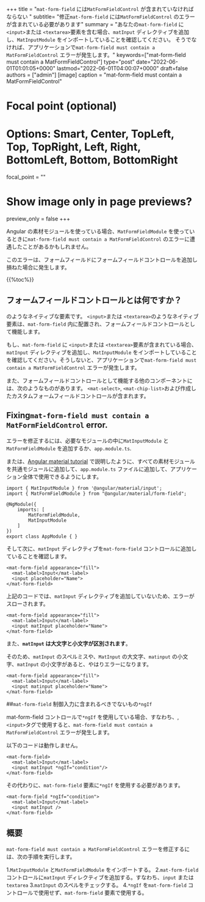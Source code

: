 +++
title   = "`mat-form-field` には`MatFormFieldControl` が含まれていなければならない "
subtitle= "修正`mat-form-field` には`MatFormFieldControl` のエラーが含まれている必要があります"
summary = "あなたの`mat-form-field` に `<input>`または `<textarea>`要素を含む場合、`matInput` ディレクティブを追加し、`MatInputModule` をインポートしていることを確認してください。 そうでなければ、アプリケーションで`mat-form-field must contain a MatFormFieldControl` エラーが発生します。"
keywords=["mat-form-field must contain a MatFormFieldControl"]
type="post"
date="2022-06-01T01:01:05+0000"
lastmod="2022-06-01T04:00:07+0000"
draft=false
authors = ["admin"]
[image]
  caption = "mat-form-field must contain a MatFormFieldControl"

  # Focal point (optional)
  # Options: Smart, Center, TopLeft, Top, TopRight, Left, Right, BottomLeft, Bottom, BottomRight
  focal_point = ""

  # Show image only in page previews?
  preview_only = false
+++

Angular の素材モジュールを使っている場合、`MatFormFieldModule` を使っているときに`mat-form-field must contain a MatFormFieldControl` のエラーに遭遇したことがあるかもしれません。

このエラーは、フォームフィールドにフォームフィールドコントロールを追加し損ねた場合に発生します。

{{%toc%}}

## フォームフィールドコントロールとは何ですか？ 

のようなネイティブな要素です。 `<input>`または `<textarea>`のようなネイティブ要素は、`mat-form-field` 内に配置され、フォームフィールドコントロールとして機能します。 

もし、`mat-form-field` に `<input>`または `<textarea>`要素が含まれている場合、`matInput` ディレクティブを追加し、`MatInputModule` をインポートしていることを確認してください。そうしないと、アプリケーションで`mat-form-field must contain a MatFormFieldControl` エラーが発生します。

また、フォームフィールドコントロールとして機能する他のコンポーネントには、次のようなものがあります。 `<mat-select>`, `<mat-chip-list>`および作成したカスタムフォームフィールドコントロールが含まれます。


## Fixing`mat-form-field must contain a MatFormFieldControl` error.

エラーを修正するには、必要なモジュールの中に`MatInputModule` と`MatFormFieldModule` を追加するか、`app.module.ts`. 

または、[Angular material tutorial](https://www.angularjswiki.com/material/) で説明したように、すべての素材モジュールを共通モジュールに追加して、`app.module.ts` ファイルに追加して、アプリケーション全体で使用できるようにします。 

```
import { MatInputModule } from '@angular/material/input';
import { MatFormFieldModule } from "@angular/material/form-field";

@NgModule({
    imports: [
        MatFormFieldModule,
        MatInputModule
    ]
})
export class AppModule { }

```

そして次に、`matInput` ディレクティブを`mat-form-field` コントロールに追加していることを確認します。

```
<mat-form-field appearance="fill">
  <mat-label>Input</mat-label>
  <input placeholder="Name">
</mat-form-field>
```

上記のコードでは、`matInput` ディレクティブを追加していないため、エラーがスローされます。

```
<mat-form-field appearance="fill">
  <mat-label>Input</mat-label>
  <input matInput placeholder="Name">
</mat-form-field>
```

また、**`matInput` は大文字と小文字が区別されます**。 

そのため、`matInput` のスペルミスや、`MatInput` の大文字、`matinput` の小文字、`matInput` の小文字があると、やはりエラーになります。

```
<mat-form-field appearance="fill">
  <mat-label>Input</mat-label>
  <input matinput placeholder="Name">
</mat-form-field>
```

##`mat-form-field` 制御入力に含まれるべきでないもの`*ngIf`

mat-form-field コントロールで`*ngIf` を使用している場合、すなわち、, `<input>`タグで使用すると、`mat-form-field must contain a MatFormFieldControl` エラーが発生します。

以下のコードは動作しません。

```
<mat-form-field>
  <mat-label>Input</mat-label>
  <input matInput *ngIf="condition"/>
</mat-form-field>
```

その代わりに、`mat-form-field` 要素に`*ngIf` を使用する必要があります。

```
<mat-form-field *ngIf="condition">
  <mat-label>Input</mat-label>
  <input matInput />
</mat-form-field>

```

## 概要

`mat-form-field must contain a MatFormFieldControl` エラーを修正するには、次の手順を実行します。

1.`MatInputModule` と`MatFormFieldModule` をインポートする。 
2.`mat-form-field` コントロールに`matInput` ディレクティブを追加する。すなわち、`input` または`textarea`
3.`matInput` のスペルをチェックする。
4.`*ngIf` を`mat-form-field` コントロールで使用せず、`mat-form-field` 要素で使用する。

